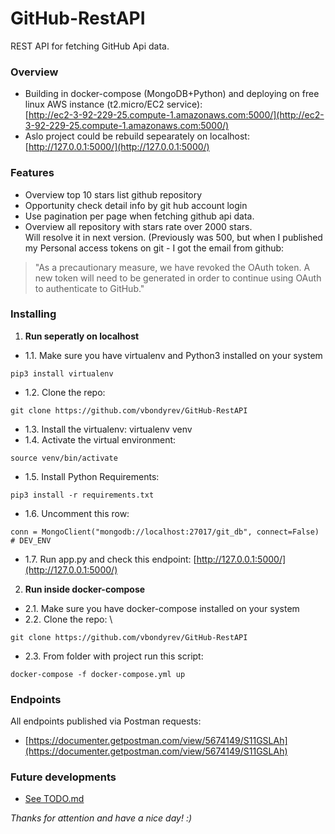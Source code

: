 # GitHub-RestAPI

REST API for fetching GitHub Api data.
### Overview
  * Building in docker-compose (MongoDB+Python) and deploying on free linux AWS instance (t2.micro/EC2 service):  
[http://ec2-3-92-229-25.compute-1.amazonaws.com:5000/](http://ec2-3-92-229-25.compute-1.amazonaws.com:5000/)
* Aslo project could be rebuild sepearately on localhost:
		[http://127.0.0.1:5000/](http://127.0.0.1:5000/)
### Features
* Overview top 10 stars list github repository
* Opportunity check detail info by git hub account login
* Use pagination per page when fetching github api data.
* Overview all repository with stars rate over 2000 stars.  
Will resolve it in next version.
(Previously was 500, but when I published my Personal access tokens on git  -
I got the email from github:  
> "As a precautionary measure, we have revoked the OAuth token.
> A new token will need to be generated in order to continue using OAuth to authenticate to GitHub."

### Installing
1. __Run seperatly on localhost__
* 1.1. Make sure you have virtualenv and Python3 installed on your system 
```
pip3 install virtualenv
```
* 1.2. Clone the repo: 
```
git clone https://github.com/vbondyrev/GitHub-RestAPI
```
* 1.3. Install the virtualenv: virtualenv venv
* 1.4. Activate the virtual environment: 
```
source venv/bin/activate
```
* 1.5. Install Python Requirements: 
```
pip3 install -r requirements.txt 
```
* 1.6. Uncomment this row:
```
conn = MongoClient("mongodb://localhost:27017/git_db", connect=False)  # DEV_ENV
```
* 1.7. Run app.py and check this endpoint:
			[http://127.0.0.1:5000/](http://127.0.0.1:5000/) 

2. __Run inside docker-compose__
* 2.1. Make sure you have docker-compose installed on your system
* 2.2. Clone the repo: \
```
git clone https://github.com/vbondyrev/GitHub-RestAPI
```
* 2.3. From folder with project run this script:
```
docker-compose -f docker-compose.yml up
```
### Endpoints
 All endpoints published via Postman requests:
 * [https://documenter.getpostman.com/view/5674149/S11GSLAh](https://documenter.getpostman.com/view/5674149/S11GSLAh)
### Future developments
 * [See TODO.md](https://github.com/vbondyrev/GitHub-RestAPI/blob/master/TODO.md)
 
 _Thanks for attention and have a nice day! :)_

